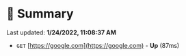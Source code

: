 # 📖 Summary
Last updated: **1/24/2022, 11:08:37 AM**

- `GET` [https://google.com](https://google.com) - **Up** (87ms)
